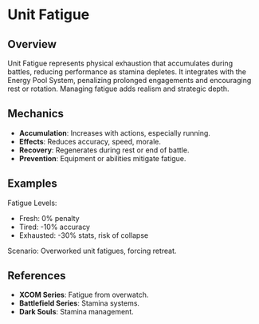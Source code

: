 # Unit Fatigue

## Overview
Unit Fatigue represents physical exhaustion that accumulates during battles, reducing performance as stamina depletes. It integrates with the Energy Pool System, penalizing prolonged engagements and encouraging rest or rotation. Managing fatigue adds realism and strategic depth.

## Mechanics
- **Accumulation**: Increases with actions, especially running.
- **Effects**: Reduces accuracy, speed, morale.
- **Recovery**: Regenerates during rest or end of battle.
- **Prevention**: Equipment or abilities mitigate fatigue.

## Examples

Fatigue Levels:
- Fresh: 0% penalty
- Tired: -10% accuracy
- Exhausted: -30% stats, risk of collapse

Scenario: Overworked unit fatigues, forcing retreat.

## References
- **XCOM Series**: Fatigue from overwatch.
- **Battlefield Series**: Stamina systems.
- **Dark Souls**: Stamina management.